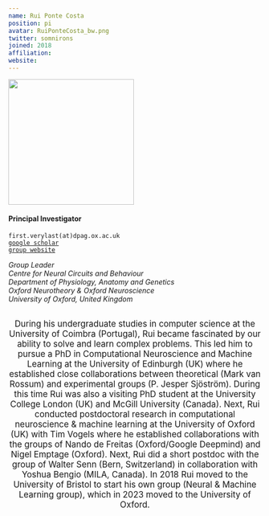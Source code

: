 ```yaml
---
name: Rui Ponte Costa
position: pi
avatar: RuiPonteCosta_bw.png
twitter: somnirons
joined: 2018
affiliation:
website:
---
```


<!--- _Lecturer in Computational Neuroscience & Machine Learning, Dept of Computer Science, SCEEM, Faculty of Engineering, University of Bristol_<br>-->
<!--- _Principal Investigator of the Neural and Machine Learning group_-->

<img width="250" src="{{site.baseurl}}/images/people/{{page.avatar}}" data-action="zoom">

<h4>Principal Investigator</h4>

<i class="fa fa-envelope-o"></i> `first.verylast(at)dpag.ox.ac.uk`<br>
<i class="fa fa-book"></i> <a href="https://scholar.google.co.uk/citations?user=otGgQKQAAAAJ&hl=en">`google scholar`</a><br>
<i class="fa fa-link"></i> <a href="https://neuralml.github.io/">`group website`</a>



<!--**Office**<br>
Merchant Venturers Building<br>
Woodland Road<br>
Bristol, BS8 1UB, England, United Kingdom<br>-->

_Group Leader_ <br>
_Centre for Neural Circuits and Behaviour_<br>
_Department of Physiology, Anatomy and Genetics_<br>
_Oxford Neurotheory & Oxford Neuroscience_<br>
_University of Oxford, United Kingdom_
<br><br>

<header class="masthead text-justify" style="font-size:120%">
During his undergraduate studies in computer science at the University of Coimbra (Portugal), Rui became fascinated by our ability to solve and learn complex problems. This led him to pursue a PhD in Computational Neuroscience and Machine Learning at the University of Edinburgh (UK) where he established close collaborations between theoretical (Mark van Rossum) and experimental groups (P. Jesper Sjöström). During this time Rui was also a visiting PhD student at the University College London (UK) and McGill University (Canada). Next, Rui conducted postdoctoral research in computational neuroscience & machine learning at the University of Oxford (UK) with Tim Vogels where he established collaborations with the groups of Nando de Freitas (Oxford/Google Deepmind) and Nigel Emptage (Oxford). Next, Rui did a short postdoc with the group of Walter Senn (Bern, Switzerland) in collaboration with Yoshua Bengio (MILA, Canada). In 2018 Rui moved to the University of Bristol to start his own group (Neural & Machine Learning group), which in 2023 moved to the University of Oxford. 
</header><br>

